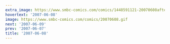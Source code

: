 ```yaml
---
extra_image: https://www.smbc-comics.com/comics/1448591121-20070608after.png
hovertext: '2007-06-08'
image: https://www.smbc-comics.com/comics/20070608.gif
next: '2007-06-09'
prev: '2007-06-07'
title: '2007-06-08'
---
```

